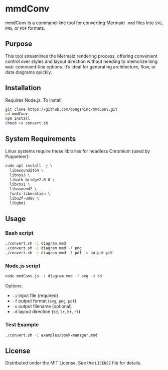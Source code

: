 # mmdConv

mmdConv is a command-line tool for converting Mermaid `.mmd` files into `SVG`, `PNG`, or `PDF` formats.

## Purpose

This tool streamlines the Mermaid rendering process, offering convenient control over styles and layout direction without needing to memorize long `mmdc` command-line options. It’s ideal for generating architecture, flow, or data diagrams quickly.

## Installation

Requires Node.js. To install:

```bash
git clone https://github.com/bongshinc/mmdConv.git
cd mmdConv
npm install
chmod +x convert.sh
```

## System Requirements

Linux systems require these libraries for headless Chromium (used by Puppeteer):

```bash
sudo apt install -y \
  libasound2t64 \
  libnss3 \
  libatk-bridge2.0-0 \
  libxss1 \
  libasound2 \
  fonts-liberation \
  libu2f-udev \
  libgbm1
```

## Usage

### Bash script

```bash
./convert.sh -i diagram.mmd
./convert.sh -i diagram.mmd -f png
./convert.sh -i diagram.mmd -f pdf -o output.pdf
```

### Node.js script

```bash
node mmdConv.js -i diagram.mmd -f svg -d td
```

Options:
- `-i` input file (required)
- `-f` output format (`svg`, `png`, `pdf`)
- `-o` output filename (optional)
- `-d` layout direction (`td`, `lr`, `bt`, `rl`)

### Test Example

```bash
./convert.sh -i examples/book-manager.mmd
```

## License

Distributed under the MIT License. See the `LICENSE` file for details.
